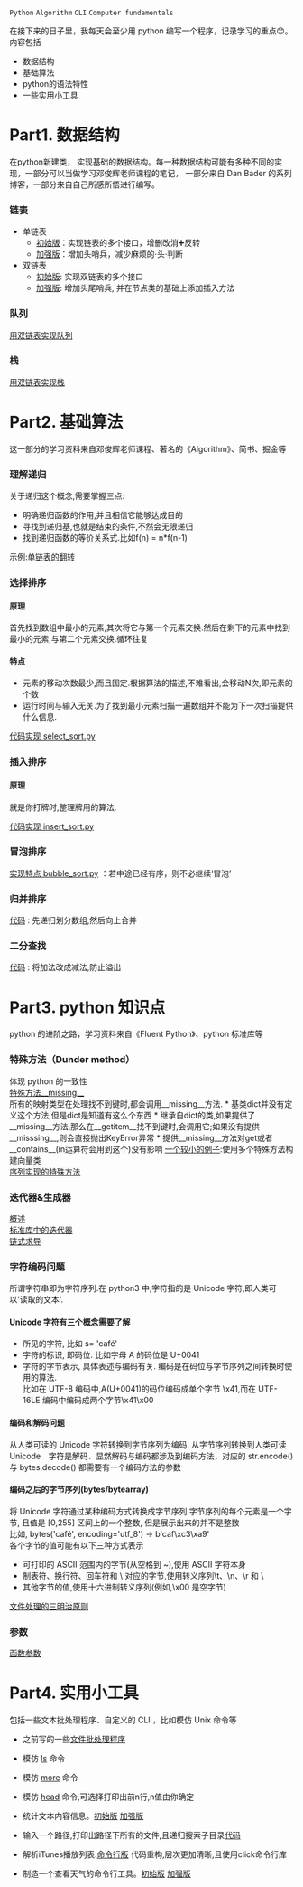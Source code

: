 `Python` `Algorithm` `CLI` `Computer fundamentals`

在接下来的日子里，我每天会至少用 python 编写一个程序，记录学习的重点:blush:。  
内容包括
* 数据结构
* 基础算法
* python的语法特性
* 一些实用小工具

# Part1. 数据结构
  在python新建类， 实现基础的数据结构。每一种数据结构可能有多种不同的实现，一部分可以当做学习邓俊辉老师课程的笔记， 一部分来自 Dan Bader 的系列博客，一部分来自自己所感所悟进行编写。
### 链表
  * 单链表  
      * [初始版](/DataStructure/SinglyLinkedList.py)：实现链表的多个接口，增删改消➕反转  
      * [加强版](/DataStructure/SinglyLinkedList_strengthen.py)：增加头哨兵，减少麻烦的·头·判断
  * 双链表  
      * [初始版](/DataStructure/DoublyLinkedList.py):  实现双链表的多个接口
      * [加强版](/DataStructure/DoublyLinkedList_strength.py): 增加头尾哨兵, 并在节点类的基础上添加插入方法
### 队列  
  [用双链表实现队列](/DataStructure/queue_use_by_doubly_list.py)
### 栈  
  [用双链表实现栈](/DataStructure/stack_use_by_doubly_list.py)

# Part2. 基础算法  
  这一部分的学习资料来自邓俊辉老师课程、著名的《Algorithm》、简书、掘金等  

### 理解递归  
  关于递归这个概念,需要掌握三点:  
  * 明确递归函数的作用,并且相信它能够达成目的
  * 寻找到递归基,也就是结束的条件,不然会无限递归
  * 找到递归函数的等价关系式.比如f(n) = n*f(n-1)  

  示例:[单链表的翻转](/Algorithm/reverse_list.py)  
### 选择排序  
  #### 原理
  首先找到数组中最小的元素,其次将它与第一个元素交换.然后在剩下的元素中找到最小的元素,与第二个元素交换.循环往复  
  #### 特点  
  * 元素的移动次数最少,而且固定.根据算法的描述,不难看出,会移动N次,即元素的个数  
  * 运行时间与输入无关.为了找到最小元素扫描一遍数组并不能为下一次扫描提供什么信息.  

[代码实现 select_sort.py](/Algorithm/select_sort.py) 


### 插入排序  
  #### 原理
  就是你打牌时,整理牌用的算法.

[代码实现 insert_sort.py](/Algorithm/select_sort.py) 



### 冒泡排序  
  [实现特点 bubble_sort.py](/Algorithm/bubble_sort.py) ：若中途已经有序，则不必继续‘冒泡’
### 归并排序  
  [代码](/Algorithm/merge_sort.py) : 先递归划分数组,然后向上合并
### 二分查找
  [代码](/Algorithm/binary_search.py) : 将加法改成减法,防止溢出

# Part3. python 知识点
  python 的进阶之路，学习资料来自《Fluent Python》、python 标准库等
### 特殊方法（Dunder method）
  体现 python 的一致性  
  [特殊方法__missing__](/Python-Knowledge/)  
    所有的映射类型在处理找不到键时,都会调用__missing__方法.
    * 基类dict并没有定义这个方法,但是dict是知道有这么个东西
    * 继承自dict的类,如果提供了__missing__方法,那么在__getitem__找不到键时,会调用它;如果没有提供__misssing__,则会直接抛出KeyError异常
    * 提供__missing__方法对get或者__contains__(in运算符会用到这个)没有影响
  [一个较小的例子](/Python-Knowledge/class_method_full_learn.py):使用多个特殊方法构建向量类  
  [序列实现的特殊方法](/Python-Knowledge/sequence_dunder_method.py)
### 迭代器&生成器
  [概述](/Python-Knowledge/iterable_iterator.py)  
  [标准库中的迭代器](/Python-Knowledge/iterator.py)  
  [链式求导](/Python-Knowledge/Iterator_chain.py)  
### 字符编码问题
  所谓字符串即为字符序列.在 python3 中,字符指的是 Unicode 字符,即人类可以'读取的文本'.  
  #### Unicode 字符有三个概念需要了解  
  * 所见的字符, 比如 s= 'café'
  * 字符的标识, 即码位. 比如字母 A 的码位是 U+0041
  * 字符的字节表示, 具体表述与编码有关. 编码是在码位与字节序列之间转换时使用的算法.  
  比如在 UTF-8 编码中,A(U+0041)的码位编码成单个字节 \x41,而在 UTF-16LE 编码中编码成两个字节\x41\x00  
  #### 编码和解码问题  
   从人类可读的 Unicode 字符转换到字节序列为编码, 从字节序列转换到人类可读 Unicode　字符是解码．显然解码与编码都涉及到编码方法，对应的 str.encode() 与 bytes.decode() 都需要有一个编码方法的参数  
  #### 编码之后的字节序列(bytes/bytearray)  
   将 Unicode 字符通过某种编码方式转换成字节序列.字节序列的每个元素是一个字节, 且值是 [0,255] 区间上的一个整数, 但是展示出来的并不是整数  
  比如, bytes('café', encoding='utf_8') -> b'caf\xc3\xa9'  
  各个字节的值可能有以下三种方式表示
  * 可打印的 ASCII 范围内的字节(从空格到 ~),使用 ASCII 字符本身 
  * 制表符、换行符、回车符和 \ 对应的字节,使用转义序列\t、\n、\r 和 \\
  * 其他字节的值,使用十六进制转义序列(例如,\x00 是空字节)  
  
  [文件处理的三明治原则](/Python-Knowledge/encoding_text_file.py)
### 参数
  [函数参数](/Python-Knowledge/function_argument.py)

# Part4. 实用小工具  
  包括一些文本批处理程序、自定义的 CLI ，比如模仿 Unix 命令等  
  * 之前写的一些[文件批处理程序](https://github.com/ZMbiubiubiu/python_files_prosessing_scripts)
  * 模仿 [ls](/Tool/ls.py) 命令  

  * 模仿 [more](/Tool/more.py) 命令  

  * 模仿 [head](/Tool/head.py) 命令,可选择打印出前n行,n值由你确定

  * 统计文本内容信息。[初始版](/Tool/stat_word_information.py) [加强版](/Tool/stat_word_enhanced.py)  

  * 输入一个路径,打印出路径下所有的文件,且递归搜索子目录[代码](/Tool/print_directory_content.py)  

  * 解析iTunes播放列表.[命令行版](/Tool/playlist/playlist.py) 代码重构,层次更加清晰,且使用click命令行库


  * 制造一个查看天气的命令行工具。[初始版](/Tool/weather.py) [加强版](/Tool/weather_strength.py)

  

